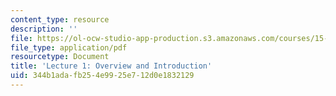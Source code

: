 ```yaml
---
content_type: resource
description: ''
file: https://ol-ocw-studio-app-production.s3.amazonaws.com/courses/15-s50-how-to-win-at-texas-holdem-poker-january-iap-2016/344b1adafb254e9925e712d0e1832129_MIT15_S50IAP16_L1.pdf
file_type: application/pdf
resourcetype: Document
title: 'Lecture 1: Overview and Introduction'
uid: 344b1ada-fb25-4e99-25e7-12d0e1832129
---
```


